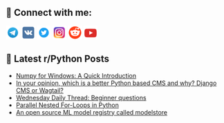 ## 🔎 Connect with me:
[<img src="https://github.com/bullbesh/bullbesh/blob/main/images/Telegram.png" width="32" height="32" />](https://t.me/bullbesh)
[<img src="https://github.com/bullbesh/bullbesh/blob/main/images/VK.png" width="32" height="32" />](https://vk.com/bullbesh)
[<img src="https://github.com/bullbesh/bullbesh/blob/main/images/Twitter.png" width="32" height="32" />](https://twitter.com/bullbesh1)
[<img src="https://github.com/bullbesh/bullbesh/blob/main/images/Instagram.png" width="32" height="32" />](https://www.instagram.com/bullbesh)
[<img src="https://github.com/bullbesh/bullbesh/blob/main/images/Reddit.png" width="32" height="32" />](https://www.reddit.com/user/bullbesh)
[<img src="https://github.com/bullbesh/bullbesh/blob/main/images/YouTube.png" width="32" height="32" />](https://www.youtube.com/channel/UCtfjRs6uzgq5mfm8S06WTcg)

## 📕 Latest r/Python Posts
<!-- BLOG-POST-LIST:START -->
- [Numpy for Windows: A Quick Introduction](https://www.reddit.com/r/Python/comments/ywju7p/numpy_for_windows_a_quick_introduction/)
- [In your opinion, which is a better Python based CMS and why? Django CMS or Wagtail?](https://www.reddit.com/r/Python/comments/ywg9qh/in_your_opinion_which_is_a_better_python_based/)
- [Wednesday Daily Thread: Beginner questions](https://www.reddit.com/r/Python/comments/ywdu6t/wednesday_daily_thread_beginner_questions/)
- [Parallel Nested For-Loops in Python](https://www.reddit.com/r/Python/comments/ywcgwl/parallel_nested_forloops_in_python/)
- [An open source ML model registry called modelstore](https://www.reddit.com/r/Python/comments/yw8xje/an_open_source_ml_model_registry_called_modelstore/)
<!-- BLOG-POST-LIST:END -->
